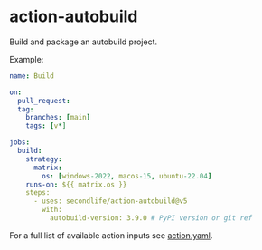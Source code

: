 # action-autobuild

Build and package an autobuild project.

Example:
```yaml
name: Build

on:
  pull_request:
  tag:
    branches: [main]
    tags: [v*]

jobs:
  build:
    strategy:
      matrix:
        os: [windows-2022, macos-15, ubuntu-22.04]
    runs-on: ${{ matrix.os }}
    steps:
      - uses: secondlife/action-autobuild@v5
        with:
          autobuild-version: 3.9.0 # PyPI version or git ref
```

For a full list of available action inputs see [action.yaml](action.yaml).
